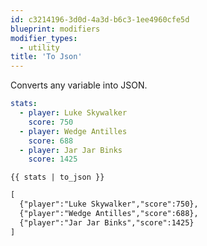 ```yaml
---
id: c3214196-3d0d-4a3d-b6c3-1ee4960cfe5d
blueprint: modifiers
modifier_types:
  - utility
title: 'To Json'
---
```

Converts any variable into JSON.

```yaml
stats:
  - player: Luke Skywalker
    score: 750
  - player: Wedge Antilles
    score: 688
  - player: Jar Jar Binks
    score: 1425
```

```
{{ stats | to_json }}
```

```html
[
  {"player":"Luke Skywalker","score":750},
  {"player":"Wedge Antilles","score":688},
  {"player":"Jar Jar Binks","score":1425}
]
```
